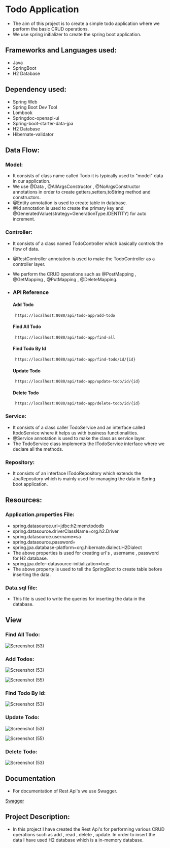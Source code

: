 
# Todo Application

- The aim of this project is to create a simple todo application where we perform the basic CRUD operations.
- We use spring initializer to create the spring boot application.


## Frameworks and Languages used:

- Java
- SpringBoot
- H2 Database
## Dependency used:

- Spring Web
- Spring Boot Dev Tool
- Lombook
- Springdoc-openapi-ui
- Spring-boot-starter-data-jpa
- H2 Database
- Hibernate-validator
## Data Flow:

### Model:
- It consists of class name called Todo it is typically used to "model" data in our application.
- We use @Data , @AllArgsConstructor , @NoArgsConstructor annotations in order to create getters,setters,toString method and constructors.
- @Entity annotation is used to create table in database.
- @Id annotation is used to create the primary key and @GeneratedValue(strategy=GenerationType.IDENTITY) for auto increment.

### Controller:
- It consists of a class named TodoController which basically controls the flow of data.
- @RestController annotation is used to make the TodoController as a controller layer.
- We perform the CRUD operations such as @PostMapping , @GetMapping , @PutMapping , @DeleteMapping.


- ### API Reference

  #### Add Todo

  ```http
   https://localhost:8080/api/todo-app/add-todo
  ```

  #### Find All Todo

  ```http
   https://localhost:8080/api/todo-app/find-all
  ```

  #### Find Todo By Id

  ```http
   https://localhost:8080/api/todo-app/find-todo/id/{id}
  ```

  #### Update Todo

  ```http
   https://localhost:8080/api/todo-app/update-todo/id/{id}
  ```

  #### Delete Todo

  ```http
   https://localhost:8080/api/todo-app/delete-todo/id/{id}
  ```







### Service:
- It consists of a class caller TodoService and an interface called ItodoService where it helps us with business functionalities.
- @Service annotation is used to make the class as service layer.
- The TodoService class implements the ITodoService interface where we declare all the methods.

### Repository:
- It consists of an interface ITodoRepository which extends the JpaRepository which is mainly used for managing the data in Spring boot application.

## Resources:
### Application.properties File:
- spring.datasource.url=jdbc:h2:mem:tododb
- spring.datasource.driverClassName=org.h2.Driver
- spring.datasource.username=sa
- spring.datasource.password=
- spring.jpa.database-platform=org.hibernate.dialect.H2Dialect
- The above properties is used for creating url's , username , password for H2 database.
- spring.jpa.defer-datasource-initialization=true
- The above property is used to tell the SpringBoot to create table before inserting the data.

### Data.sql file:
- This file is used to write the queries for inserting the data in the database.

## View
### Find All Todo:
![Screenshot (53)](https://user-images.githubusercontent.com/112794922/222974677-20d673c1-459f-4822-a081-a884e5fd5c0e.png)

### Add Todos:
![Screenshot (53)](https://user-images.githubusercontent.com/112794922/222974994-ddd96056-3769-40f8-adf3-c8916ea4a71a.png)

![Screenshot (55)](https://user-images.githubusercontent.com/112794922/222974988-f802bb28-3fe5-4a99-9251-05d75fb294d2.png)

### Find Todo By Id:
![Screenshot (53)](https://user-images.githubusercontent.com/112794922/222975242-451d26d9-b8ce-4403-a635-24c6fc8e7e65.png)

### Update Todo:
![Screenshot (53)](https://user-images.githubusercontent.com/112794922/222975508-ccdc6f79-f045-4a66-aad3-1bb299cd1773.png)

![Screenshot (55)](https://user-images.githubusercontent.com/112794922/222975596-5250c0f1-dbd5-41ce-86a9-80ecc43c0137.png)

### Delete Todo:
![Screenshot (53)](https://user-images.githubusercontent.com/112794922/222975749-8674efec-9787-48e8-9b44-4ee96408d32f.png)



## Documentation
- For documentation of Rest Api's we use Swagger.

[Swagger](https://localhost:8080/swagger-ui.html)


## Project Description:
- In this project I have created the Rest Api's for performing various CRUD operations such as add , read , delete , update. In order to insert the data I have used H2 database which is a in-memory database.
